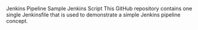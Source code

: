 Jenkins Pipeline Sample Jenkins Script
This GitHub repository contains one single Jenkinsfile that is used to demonstrate a simple Jenkins pipeline concept.
